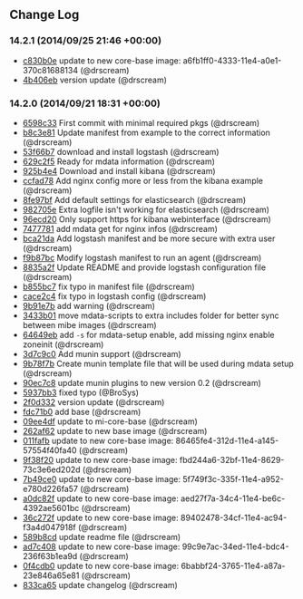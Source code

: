 ## Change Log

### 14.2.1 (2014/09/25 21:46 +00:00)
- [c830b0e](https://github.com/skylime/mi-core-logger/commit/c830b0e54a68413c7f9a42cd6baca97edf341823) update to new core-base image: a6fb1ff0-4333-11e4-a0e1-370c81688134 (@drscream)
- [4b406eb](https://github.com/skylime/mi-core-logger/commit/4b406eb7f756d78584aac520c136994c36215d33) version update (@drscream)

### 14.2.0 (2014/09/21 18:31 +00:00)
- [6598c33](https://github.com/skylime/mi-core-logger/commit/6598c33af9f4ef8825b526beacfad663d04313cc) First commit with minimal required pkgs (@drscream)
- [b8c3e81](https://github.com/skylime/mi-core-logger/commit/b8c3e819458200773ba192f01266cdb6de139ab1) Update manifest from example to the correct information (@drscream)
- [53f66b7](https://github.com/skylime/mi-core-logger/commit/53f66b733b4349be2233b125c4ae1b911588ad55) download and install logstash (@drscream)
- [629c2f5](https://github.com/skylime/mi-core-logger/commit/629c2f57409f805f5b48aa5524916dd8cd04ba4e) Ready for mdata information (@drscream)
- [925b4e4](https://github.com/skylime/mi-core-logger/commit/925b4e4a465c8e563b9b74e6ea8b5980a50c081c) Download and install kibana (@drscream)
- [ccfad78](https://github.com/skylime/mi-core-logger/commit/ccfad781d1396c8c6ddbc2ef34a76cfd57d3318c) Add nginx config more or less from the kibana example (@drscream)
- [8fe97bf](https://github.com/skylime/mi-core-logger/commit/8fe97bfe7f284c9790749d585d87099e588c4447) Add default settings for elasticsearch (@drscream)
- [982705e](https://github.com/skylime/mi-core-logger/commit/982705ed2ed6c554ba29bfc69b59e038be171ee7) Extra logfile isn't working for elasticsearch (@drscream)
- [96ecd20](https://github.com/skylime/mi-core-logger/commit/96ecd20529ab200dd87640d627e23a8ef89fdadf) Only support https for kibana webinterface (@drscream)
- [7477781](https://github.com/skylime/mi-core-logger/commit/74777813b19fc4f04aba0c27da2c67d1b097c0bb) add mdata get for nginx infos (@drscream)
- [bca21da](https://github.com/skylime/mi-core-logger/commit/bca21dafdf84da60a2c5275d62498e2d0a59e8fe) Add logstash manifest and be more secure with extra user (@drscream)
- [f9b87bc](https://github.com/skylime/mi-core-logger/commit/f9b87bc04fb82a9f0d681b21821904db513c32ed) Modify logstash manifest to run an agent (@drscream)
- [8835a2f](https://github.com/skylime/mi-core-logger/commit/8835a2f4dacc567a88c20c044c64b01a1a346d0e) Update README and provide logstash configuration file (@drscream)
- [b855bc7](https://github.com/skylime/mi-core-logger/commit/b855bc7e2a41a41bae0071e2cf6d90059a8634e8) fix typo in manifest file (@drscream)
- [cace2c4](https://github.com/skylime/mi-core-logger/commit/cace2c4ed072ffc34fbe7a8053f85c57b7f9fad0) fix typo in logstash config (@drscream)
- [9b91e7b](https://github.com/skylime/mi-core-logger/commit/9b91e7b815712b245e9274f41e5077e9ed56a886) add warning (@drscream)
- [3433b01](https://github.com/skylime/mi-core-logger/commit/3433b01563d7a52e9500aadc1ab12d90ae18fc72) move mdata-scripts to extra includes folder for better sync between mibe images (@drscream)
- [64649eb](https://github.com/skylime/mi-core-logger/commit/64649eb8d8996adf8ac32f97e2dad0335b1e28ae) add `-s` for mdata-setup enable, add missing nginx enable zoneinit (@drscream)
- [3d7c9c0](https://github.com/skylime/mi-core-logger/commit/3d7c9c03fc4f2bbfdea8e282e2682fe3b7f61d0e) Add munin support (@drscream)
- [9b78f7b](https://github.com/skylime/mi-core-logger/commit/9b78f7b3143808b90a79a9dd8b90a26bb726a990) Create munin template file that will be used during mdata setup (@drscream)
- [90ec7c8](https://github.com/skylime/mi-core-logger/commit/90ec7c80dcc828a5c2821ba336e1cd1bf9a69fe6) update munin plugins to new version 0.2 (@drscream)
- [5937bb3](https://github.com/skylime/mi-core-logger/commit/5937bb305d9329c85bd0c290ee7c605602097646) fixed typo (@BroSys)
- [2f0d332](https://github.com/skylime/mi-core-logger/commit/2f0d332205f2a27cb8bd37dce00bd69a12bad54b) version update (@drscream)
- [fdc71b0](https://github.com/skylime/mi-core-logger/commit/fdc71b0b89da0bec4a5c9d7d704bebbc5173bb6a) add base (@drscream)
- [09ee4df](https://github.com/skylime/mi-core-logger/commit/09ee4dfd76766129333c08d4de5beb3dcfaad122) update to mi-core-base (@drscream)
- [262af62](https://github.com/skylime/mi-core-logger/commit/262af628086c8e7d61fad2c681de7025cf25dbcc) update to new base image (@drscream)
- [011fafb](https://github.com/skylime/mi-core-logger/commit/011fafb9cef3dec608e29addbacddaa23c12eea8) update to new core-base image: 86465fe4-312d-11e4-a145-57554f40fa40 (@drscream)
- [9f38f20](https://github.com/skylime/mi-core-logger/commit/9f38f205152fef983f3072e68f5d9627754e4a4b) update to new core-base image: fbd244a6-32bf-11e4-8629-73c3e6ed202d (@drscream)
- [7b49ce0](https://github.com/skylime/mi-core-logger/commit/7b49ce080b32d17c96fdd3f4afbacd42c1dc5324) update to new core-base image: 5f749f3c-335f-11e4-a952-e780d226fa57 (@drscream)
- [a0dc82f](https://github.com/skylime/mi-core-logger/commit/a0dc82f1691b31cc932a065c4e1db15d3dd59dc8) update to new core-base image: aed27f7a-34c4-11e4-be6c-4392ae5601bc (@drscream)
- [36c272f](https://github.com/skylime/mi-core-logger/commit/36c272f883924fe0139f5dee7d324226d0533eb8) update to new core-base image: 89402478-34cf-11e4-ac94-f3a4d047918f (@drscream)
- [589b8cd](https://github.com/skylime/mi-core-logger/commit/589b8cda7834169cba97540defbef9288d5a8370) update readme file (@drscream)
- [ad7c408](https://github.com/skylime/mi-core-logger/commit/ad7c408cc3d141b835c479e2232edd034ec4ba83) update to new core-base image: 99c9e7ac-34ed-11e4-bdc4-236f63b1ea9d (@drscream)
- [0f4cdb0](https://github.com/skylime/mi-core-logger/commit/0f4cdb0e080930e20b3ca4240e807c181fc0f7e0) update to new core-base image: 6babbf24-3765-11e4-a87a-23e846a65e81 (@drscream)
- [833ca65](https://github.com/skylime/mi-core-logger/commit/833ca65a10a722f5d129363fe30363d28242b76a) update changelog (@drscream)
